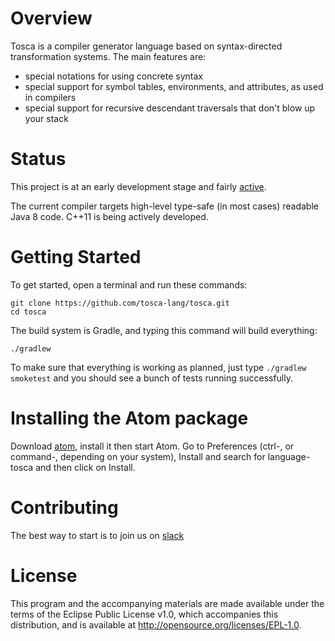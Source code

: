 Overview
========

Tosca is a compiler generator language based on syntax-directed transformation systems. The main features are: 

* special notations for using concrete syntax 
* special support for symbol tables, environments, and attributes, as used in compilers
* special support for recursive descendant traversals that don't blow up your stack

Status
======

This project is at an early development stage and fairly [active](https://github.com/tosca-lang/tosca/pulse). 

The current compiler targets high-level type-safe (in most cases) readable Java 8 code. C++11 is being actively developed.

Getting Started
===============

To get started, open a terminal and run these commands:

    git clone https://github.com/tosca-lang/tosca.git
    cd tosca
    
The build system is Gradle, and typing this command will build everything:

    ./gradlew
    
To make sure that everything is working as planned, just type `./gradlew smoketest` and you should see a bunch of tests running successfully. 
    
Installing the Atom package
==================================

Download [atom](https://atom.io), install it then start Atom. Go to Preferences (ctrl-, or command-, depending on your system), Install and search for language-tosca and then click on Install.
    
Contributing
============

The best way to start is to join us on [slack](https://tosca-lang.slack.com)

License
=======

This program and the accompanying materials are made available under the terms of the Eclipse Public License v1.0, 
which accompanies this distribution, and is available at http://opensource.org/licenses/EPL-1.0.
